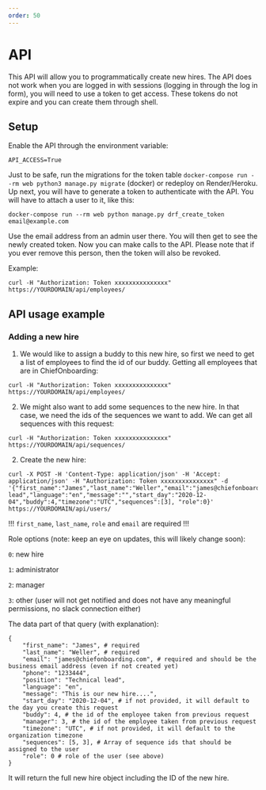 ```yaml
---
order: 50
---
```


# API

This API will allow you to programmatically create new hires. The API does not work when you are logged in with sessions (logging in through the log in form), you will need to use a token to get access. These tokens do not expire and you can create them through shell.

## Setup
Enable the API through the environment variable:

```
API_ACCESS=True
```

Just to be safe, run the migrations for the token table `docker-compose run --rm web python3 manage.py migrate` (docker) or redeploy on Render/Heroku. Up next, you will have to generate a token to authenticate with the API. You will have to attach a user to it, like this:

```
docker-compose run --rm web python manage.py drf_create_token email@example.com
```
Use the email address from an admin user there. You will then get to see the newly created token. Now you can make calls to the API. Please note that if you ever remove this person, then the token will also be revoked.

Example:

```
curl -H "Authorization: Token xxxxxxxxxxxxxxx" https://YOURDOMAIN/api/employees/
```

## API usage example

### Adding a new hire

1. We would like to assign a buddy to this new hire, so first we need to get a list of employees to find the id of our buddy. Getting all employees that are in ChiefOnboarding:

```
curl -H "Authorization: Token xxxxxxxxxxxxxxx" https://YOURDOMAIN/api/employees/
```

2. We might also want to add some sequences to the new hire. In that case, we need the ids of the sequences we want to add. We can get all sequences with this request:

```
curl -H "Authorization: Token xxxxxxxxxxxxxxx" https://YOURDOMAIN/api/sequences/
```

2. Create the new hire:

```
curl -X POST -H 'Content-Type: application/json' -H 'Accept: application/json' -H "Authorization: Token xxxxxxxxxxxxxxx" -d '{"first_name":"James","last_name":"Weller","email":"james@chiefonboarding.com","phone":"","position":"Technical lead","language":"en","message":"","start_day":"2020-12-04","buddy":4,"timezone":"UTC","sequences":[3], "role":0}' https://YOURDOMAIN/api/users/
```

!!!
`first_name`, `last_name`, `role` and `email` are required
!!!

Role options (note: keep an eye on updates, this will likely change soon):

`0`: new hire

`1`: administrator

`2`: manager 

`3`: other (user will not get notified and does not have any meaningful permissions, no slack connection either)


The data part of that query (with explanation):

```
{ 
	"first_name": "James", # required
	"last_name": "Weller", # required
	"email": "james@chiefonboarding.com", # required and should be the business email address (even if not created yet)
	"phone": "1233444",
	"position": "Technical lead",
	"language": "en",
	"message": "This is our new hire....",
	"start_day": "2020-12-04", # if not provided, it will default to the day you create this request
	"buddy": 4, # the id of the employee taken from previous request
	"manager": 3, # the id of the employee taken from previous request
	"timezone": "UTC", # if not provided, it will default to the organization timezone
	"sequences": [5, 3], # Array of sequence ids that should be assigned to the user
    "role": 0 # role of the user (see above)
}
```

It will return the full new hire object including the ID of the new hire.
